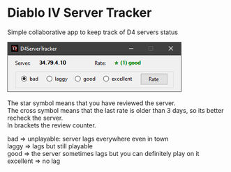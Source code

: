 # Diablo IV Server Tracker 
Simple collaborative app to keep track of D4 servers status

![Screenshot of the app](https://github.com/shamalaya83/D4ServerTracker/blob/main/image.png)

The star symbol means that you have reviewed the server.  
The cross symbol means that the last rate is older than 3 days, so its better recheck the server.  
In brackets the review counter.  

bad => unplayable: server lags everywhere even in town  
laggy => lags but still playable  
good => the server sometimes lags but you can definitely play on it  
excellent => no lag  

